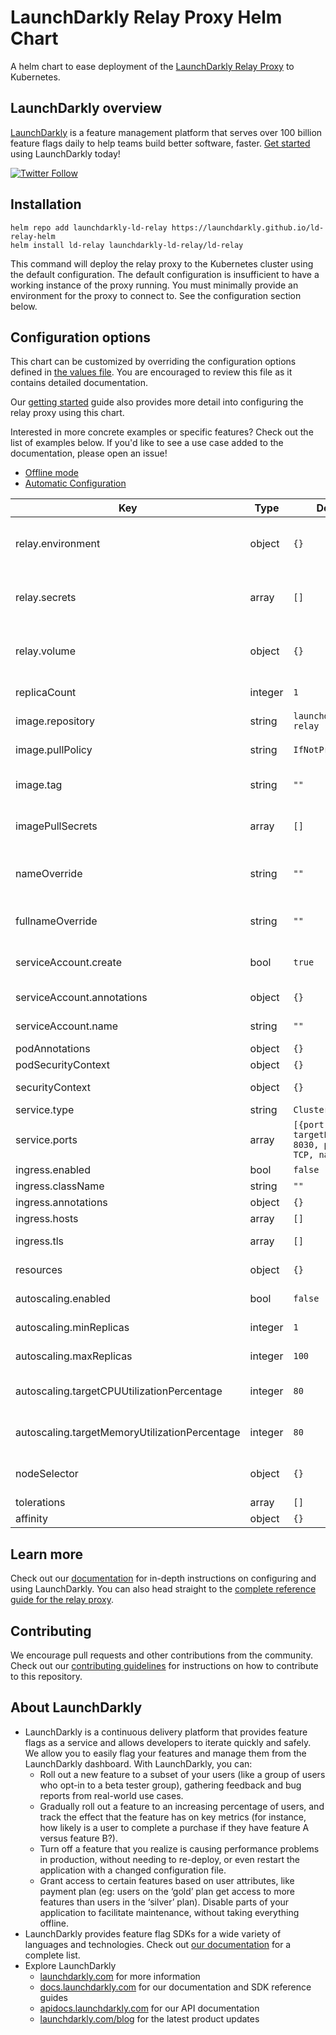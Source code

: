 # LaunchDarkly Relay Proxy Helm Chart

A helm chart to ease deployment of the [LaunchDarkly Relay Proxy](https://github.com/launchdarkly/ld-relay) to Kubernetes.

## LaunchDarkly overview

[LaunchDarkly](https://www.launchdarkly.com) is a feature management platform that serves over 100 billion feature flags daily to help teams build better software, faster. [Get started](https://docs.launchdarkly.com/docs/getting-started) using LaunchDarkly today!

[![Twitter Follow](https://img.shields.io/twitter/follow/launchdarkly.svg?style=social&label=Follow&maxAge=2592000)](https://twitter.com/intent/follow?screen_name=launchdarkly)

## Installation

```shell
helm repo add launchdarkly-ld-relay https://launchdarkly.github.io/ld-relay-helm
helm install ld-relay launchdarkly-ld-relay/ld-relay
```

This command will deploy the relay proxy to the Kubernetes cluster using the default configuration. The default configuration is insufficient to have a working instance of the proxy running. You must minimally provide an environment for the proxy to connect to. See the configuration section below.

## Configuration options

This chart can be customized by overriding the configuration options defined in [the values file](https://github.com/launchdarkly/ld-relay-helm/blob/main/values.yaml). You are encouraged to review this file as it contains detailed documentation.

Our [getting started](./docs/getting-started.md) guide also provides more detail into configuring the relay proxy using this chart.

Interested in more concrete examples or specific features? Check out the list of examples below. If you'd like to see a use case added to the documentation, please open an issue!

* [Offline mode](./docs/examples/offline-mode.md)
* [Automatic Configuration](./docs/examples/automatic-configuration.md)

| Key                                           | Type    | Default                                                      | Description                                                                             |
|-----------------------------------------------|---------|--------------------------------------------------------------|-----------------------------------------------------------------------------------------|
| relay.environment                             | object  | `{}`                                                         | Define container environment variables to configure the relay instance                  |
| relay.secrets                                 | array   | `[]`                                                         | Define container environment variables populated from a k8s secret                      |
| relay.volume                                  | object  | `{}`                                                         | Optionally enable offline mode or reference an existing config file from defined volume |
| replicaCount                                  | integer | `1`                                                          | Number of replicas of the relay pod                                                     |
| image.repository                              | string  | `launchdarkly/ld-relay`                                      | ld-relay image repository                                                               |
| image.pullPolicy                              | string  | `IfNotPresent`                                               | ld-relay image pull policy                                                              |
| image.tag                                     | string  | `""`                                                         | Overrides the image tag whose default is the chart appVersion.                          |
| imagePullSecrets                              | array   | `[]`                                                         | Specify docker registry secret names as an array                                        |
| nameOverride                                  | string  | `""`                                                         | Partially override the fullname template with a string (includes release name)          |
| fullnameOverride                              | string  | `""`                                                         | Fully override the fullname template with a string                                      |
| serviceAccount.create                         | bool    | `true`                                                       | Specifies whether a service account should be created                                   |
| serviceAccount.annotations                    | object  | `{}`                                                         | Annotations to add to the service account                                               |
| serviceAccount.name                           | string  | `""`                                                         | The name of the service account to use.                                                 |
| podAnnotations                                | object  | `{}`                                                         | Pod annotations                                                                         |
| podSecurityContext                            | object  | `{}`                                                         | Pod security context                                                                    |
| securityContext                               | object  | `{}`                                                         | Container security context                                                              |
| service.type                                  | string  | `ClusterIP`                                                  | Kubernetes service type                                                                 |
| service.ports                                 | array   | `[{port: 8030, targetPort: 8030, protocol: TCP, name: api}]` | Service port mapping. Must include one port named api.                                  |
| ingress.enabled                               | bool    | `false`                                                      | Enable ingress controller                                                               |
| ingress.className                             | string  | `""`                                                         | Ingress class name                                                                      |
| ingress.annotations                           | object  | `{}`                                                         | Ingress annotations                                                                     |
| ingress.hosts                                 | array   | `[]`                                                         | List of host rules                                                                      |
| ingress.tls                                   | array   | `[]`                                                         | Ingress TLS configuration                                                               |
| resources                                     | object  | `{}`                                                         | Resource requirements for the relay container                                           |
| autoscaling.enabled                           | bool    | `false`                                                      | Enable HorizontalPodAutoscaler                                                          |
| autoscaling.minReplicas                       | integer | `1`                                                          | Set minimum number of running replicas                                                  |
| autoscaling.maxReplicas                       | integer | `100`                                                        | Set maximum number of running replicas                                                  |
| autoscaling.targetCPUUtilizationPercentage    | integer | `80`                                                         | Configure CPU as an average utilization metrics resource                                |
| autoscaling.targetMemoryUtilizationPercentage | integer | `80`                                                         | Configure memory as an average utilization metrics resource                             |
| nodeSelector                                  | object  | `{}`                                                         | Selector to target node placement for the relay pod                                     |
| tolerations                                   | array   | `[]`                                                         | Specify pod tolerations                                                                 |
| affinity                                      | object  | `{}`                                                         | Specify pod affinity                                                                    |

## Learn more

Check out our [documentation](https://docs.launchdarkly.com) for in-depth instructions on configuring and using LaunchDarkly. You can also head straight to the [complete reference guide for the relay proxy](https://docs.launchdarkly.com/home/relay-proxy).

## Contributing

We encourage pull requests and other contributions from the community. Check out our [contributing guidelines](CONTRIBUTING.md) for instructions on how to contribute to this repository.

## About LaunchDarkly

* LaunchDarkly is a continuous delivery platform that provides feature flags as a service and allows developers to iterate quickly and safely. We allow you to easily flag your features and manage them from the LaunchDarkly dashboard.  With LaunchDarkly, you can:
    * Roll out a new feature to a subset of your users (like a group of users who opt-in to a beta tester group), gathering feedback and bug reports from real-world use cases.
    * Gradually roll out a feature to an increasing percentage of users, and track the effect that the feature has on key metrics (for instance, how likely is a user to complete a purchase if they have feature A versus feature B?).
    * Turn off a feature that you realize is causing performance problems in production, without needing to re-deploy, or even restart the application with a changed configuration file.
    * Grant access to certain features based on user attributes, like payment plan (eg: users on the ‘gold’ plan get access to more features than users in the ‘silver’ plan). Disable parts of your application to facilitate maintenance, without taking everything offline.
* LaunchDarkly provides feature flag SDKs for a wide variety of languages and technologies. Check out [our documentation](https://docs.launchdarkly.com/docs) for a complete list.
* Explore LaunchDarkly
    * [launchdarkly.com](https://www.launchdarkly.com/ "LaunchDarkly Main Website") for more information
    * [docs.launchdarkly.com](https://docs.launchdarkly.com/  "LaunchDarkly Documentation") for our documentation and SDK reference guides
    * [apidocs.launchdarkly.com](https://apidocs.launchdarkly.com/  "LaunchDarkly API Documentation") for our API documentation
    * [launchdarkly.com/blog](https://launchdarkly.com/blog/  "LaunchDarkly Blog Documentation") for the latest product updates
